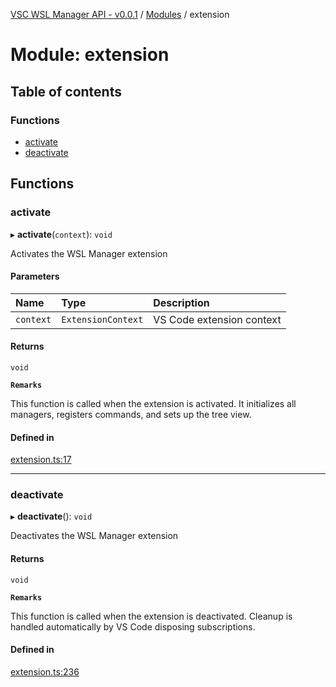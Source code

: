 [VSC WSL Manager API - v0.0.1](../README.md) / [Modules](../modules.md) / extension

# Module: extension

## Table of contents

### Functions

- [activate](extension.md#activate)
- [deactivate](extension.md#deactivate)

## Functions

### activate

▸ **activate**(`context`): `void`

Activates the WSL Manager extension

#### Parameters

| Name | Type | Description |
| :------ | :------ | :------ |
| `context` | `ExtensionContext` | VS Code extension context |

#### Returns

`void`

**`Remarks`**

This function is called when the extension is activated.
It initializes all managers, registers commands, and sets up the tree view.

#### Defined in

[extension.ts:17](https://github.com/sirfifer/vsc-wsl-manager/blob/5b393991c30596f40151a253bb982478cb9feeb0/src/extension.ts#L17)

___

### deactivate

▸ **deactivate**(): `void`

Deactivates the WSL Manager extension

#### Returns

`void`

**`Remarks`**

This function is called when the extension is deactivated.
Cleanup is handled automatically by VS Code disposing subscriptions.

#### Defined in

[extension.ts:236](https://github.com/sirfifer/vsc-wsl-manager/blob/5b393991c30596f40151a253bb982478cb9feeb0/src/extension.ts#L236)
